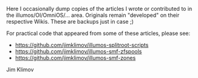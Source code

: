 Here I occasionally dump copies of the articles I wrote or contributed to
in the illumos/OI/OmniOS/... area. Originals remain "developed" on their
respective Wikis. These are backups just in case ;)

For practical code that appeared from some of these articles, please see:

* https://github.com/jimklimov/illumos-splitroot-scripts
* https://github.com/jimklimov/illumos-smf-zfspools
* https://github.com/jimklimov/illumos-smf-zones

Jim Klimov

